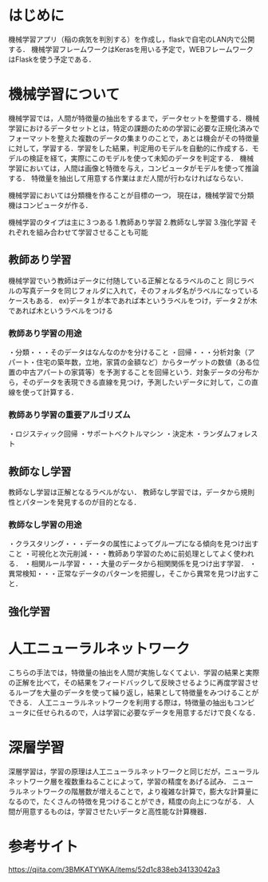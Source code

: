# はじめに
機械学習アプリ（稲の病気を判別する）を作成し，flaskで自宅のLAN内で公開する．
機械学習フレームワークはKerasを用いる予定で，WEBフレームワークはFlaskを使う予定である．


# 機械学習について
機械学習では，人間が特徴量の抽出をするまで，データセットを整備する．機械学習におけるデータセットとは，特定の課題のための学習に必要な正規化済みでフォーマットを整えた複数のデータの集まりのことで，あとは機会がその特徴量に対して，学習する．学習をした結果，判定用のモデルを自動的に作成する．モデルの検証を経て，実際にこのモデルを使って未知のデータを判定する．
機械学習においては，人間は画像と特徴を与え，コンピュータがモデルを使って推論する．
特徴量を抽出して用意する作業はまだ人間が行わなければならない．

機械学習においては分類機を作ることが目標の一つ，
現在は，機械学習で分類機はコンピュータが作る．

機械学習のタイプは主に３つある
1.教師あり学習
2.教師なし学習
3.強化学習
それぞれを組み合わせて学習させることも可能

## 教師あり学習
機械学習でいう教師はデータに付随している正解となるラベルのこと
同じラベルの写真データを同じフォルダに入れて，そのフォルダ名がラベルになっているケースもある．
ex)データ１が本であれば本というラベルをつけ，データ２が木であれば木というラベルをつける

### 教師あり学習の用途
・分類・・・そのデータはなんなのかを分けること
・回帰・・・分析対象（アパート・住宅の築年数，立地，家賃の金額など）からターゲットの数値（ある位置の中古アパートの家賃等）を予測することを回帰という．対象データの分布から，そのデータを表現できる直線を見つけ，予測したいデータに対して，この直線を使って計算する．

### 教師あり学習の重要アルゴリズム
・ロジスティック回帰
・サポートベクトルマシン
・決定木
・ランダムフォレスト



## 教師なし学習
教師なし学習は正解となるラベルがない．
教師なし学習では，データから規則性とパターンを発見するのが目的となる．

### 教師なし学習の用途
・クラスタリング・・・データの属性によってグループになる傾向を見つけ出すこと
・可視化と次元削減・・・教師あり学習のために前処理としてよく使われる．
・相関ルール学習・・・大量のデータから相関関係を見つけ出す学習．
・異常検知・・・正常なデータのパターンを把握し，そこから異常を見つけ出すこと．


## 強化学習

# 人工ニューラルネットワーク
こちらの手法では，特徴量の抽出を人間が実施しなくてよい．学習の結果と実際の正解を比べて，その結果をフィードバックして反映させるように再度学習させるループを大量のデータを使って繰り返し，結果として特徴量をみつけることができる．
人工ニューラルネットワークを利用する際は，特徴量の抽出もコンピュータに任せられるので，人は学習に必要なデータを用意するだけで良くなる．

# 深層学習
深層学習は，学習の原理は人工ニューラルネットワークと同じだが，ニューラルネットワーク層を複数重ねることによって，学習の精度をあげる試み．
ニューラルネットワークの階層数が増えることで，より複雑な計算で，膨大な計算量になるので，たくさんの特徴を見つけることができ，精度の向上につながる．
人間が用意するものは，学習させたいデータと高性能な計算機器．


# 参考サイト
https://qiita.com/3BMKATYWKA/items/52d1c838eb34133042a3